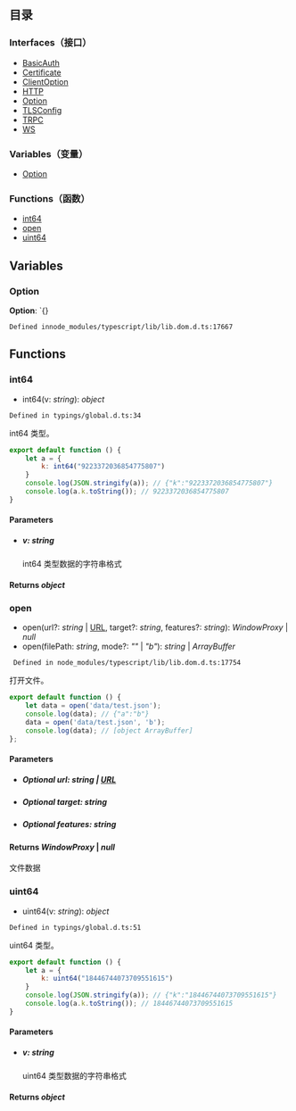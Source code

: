 ## 目录

### Interfaces（接口）
- [BasicAuth](https://cloud.tencent.com/document/product/1484/75806)
- [Certificate](https://cloud.tencent.com/document/product/1484/75807)
- [ClientOption](https://cloud.tencent.com/document/product/1484/75810)
- [HTTP](https://cloud.tencent.com/document/product/1484/75811)
- [Option](https://cloud.tencent.com/document/product/1484/75812)
- [TLSConfig](https://cloud.tencent.com/document/product/1484/75813)
- [TRPC](https://cloud.tencent.com/document/product/1484/75814)
- [WS](https://cloud.tencent.com/document/product/1484/75815)

### Variables（变量）
- [Option](#option)

### Functions（函数）
- [int64](#int64)
- [open](#open)
- [uint64](#uint64)

## Variables
[](id:option)
### Option
**Option**: `{}
```
Defined innode_modules/typescript/lib/lib.dom.d.ts:17667
```

## Functions

### int64

- int64(v: *string*): *object*

```
Defined in typings/global.d.ts:34
```

  int64 类型。

  ```js
  export default function () {
      let a = {
          k: int64("9223372036854775807")
      }
      console.log(JSON.stringify(a)); // {"k":"9223372036854775807"}
      console.log(a.k.toString()); // 9223372036854775807
  }
  ```

  #### Parameters

  - ##### v: *string*

    int64 类型数据的字符串格式

  #### Returns *object*



### open

- open(url?: *string* | [URL](https://cloud.tencent.com/document/product/1484/75825), target?: *string*, features?: *string*): *WindowProxy* | *null*
- open(filePath: *string*, mode?: *""* | *"b"*): *string* | *ArrayBuffer*
```
 Defined in node_modules/typescript/lib/lib.dom.d.ts:17754
 ```

  打开文件。

  ```js
  export default function () {
      let data = open('data/test.json');
      console.log(data); // {"a":"b"}
      data = open('data/test.json', 'b');
      console.log(data); // [object ArrayBuffer]
  };
  ```

  #### Parameters

  - ##### Optional url: *string* | [URL](url.html#URL-1)

  - ##### Optional target: *string*

  - ##### Optional features: *string*

  #### Returns *WindowProxy* | *null*

  文件数据



### uint64

- uint64(v: *string*): *object*
```
Defined in typings/global.d.ts:51
```

  uint64 类型。

  ```js
  export default function () {
      let a = {
          k: uint64("18446744073709551615")
      }
      console.log(JSON.stringify(a)); // {"k":"18446744073709551615"}
      console.log(a.k.toString()); // 18446744073709551615
  }
  ```

  #### Parameters

  - ##### v: *string*

    uint64 类型数据的字符串格式

  #### Returns *object*
